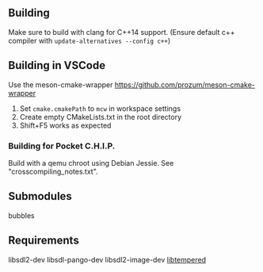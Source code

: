 ## Building
Make sure to build with clang for C++14 support. 
(Ensure default c++ compiler with `update-alternatives --config c++`)

## Building in VSCode
Use the meson-cmake-wrapper
https://github.com/prozum/meson-cmake-wrapper
1. Set `cmake.cmakePath` to `mcw` in workspace settings
2. Create empty CMakeLists.txt in the root directory
3. Shift+F5 works as expected

### Building for Pocket C.H.I.P.
Build with a qemu chroot using Debian Jessie. See "crosscompiling_notes.txt". 

## Submodules
bubbles

## Requirements
libsdl2-dev libsdl-pango-dev libsdl2-image-dev [libtempered](https://github.com/hbt/TEMPered)

